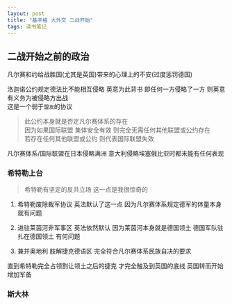 ```yaml
---
layout: post
title: "基辛格 大外交 二战开始"
tags: 读书笔记
---
```


## 二战开始之前的政治

凡尔赛和约给战胜国(尤其是英国)带来的心理上的不安(过度惩罚德国)   

洛迦诺公约规定德法比不能相互侵略 英意为此背书 即任何一方侵略了一方 则英意有义务为被侵略方出战    
这是一个弱于`盟友`的协议   

> 此公约本身就是否定凡尔赛体系的存在   
> 因为如果国际联盟 集体安全有效 则完全无需任何其他联盟或公约存在   
> 若存在任何其他联盟或公约 则代表国际联盟失效   

<!--more-->

凡尔赛体系/国际联盟在日本侵略满洲 意大利侵略埃塞俄比亚时都未能有任何表现   

### 希特勒上台

> 希特勒有坚定的反共立场 这一点是我很惊奇的   

1. 希特勒废除裁军协议 英法默认了这一点 因为凡尔赛体系规定德军的体量本身就有问题   

2. 进驻莱茵河非军事区 英法依然默认 因为莱茵河本身就是德国领土 德国军队驻扎在德国领土 有何问题   

3. 兼并奥地利 肢解捷克德语区 完全符合凡尔赛体系民族自决的要求   

直到希特勒完全占领割让领土之后的捷克 才完全触及到英国的底线 英国转而开始增加军备    

### 斯大林